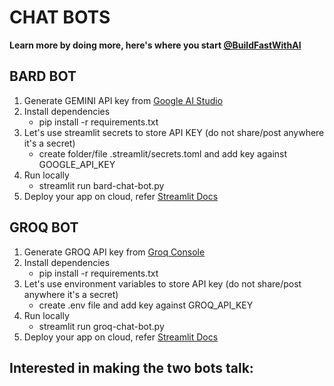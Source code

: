 # CHAT BOTS


**Learn more by doing more, here's where you start <a href="https://www.buildfastwithai.com/#courses">@BuildFastWithAI</a>**

## BARD BOT
1. Generate GEMINI API key from <a href="https://aistudio.google.com/app/apikey">Google AI Studio</a>
2. Install dependencies
   - pip install -r requirements.txt
3. Let's use streamlit secrets to store API KEY (do not share/post anywhere it's a secret)
   - create folder/file .streamlit/secrets.toml and add key against GOOGLE_API_KEY
4. Run locally 
   - streamlit run bard-chat-bot.py 
5. Deploy your app on cloud, refer <a href="https://docs.streamlit.io/streamlit-community-cloud/deploy-your-app">Streamlit Docs</a> 

## GROQ BOT
1. Generate GROQ API key from <a href="https://console.groq.com/keys">Groq Console</a>
2. Install dependencies
   - pip install -r requirements.txt
3. Let's use environment variables to store API key (do not share/post anywhere it's a secret)
   - create .env file and add key against GROQ_API_KEY   
4. Run locally
   - streamlit run groq-chat-bot.py
5. Deploy your app on cloud, refer <a href="https://docs.streamlit.io/streamlit-community-cloud/deploy-your-app">Streamlit Docs</a> 

## Interested in making the two bots talk:
